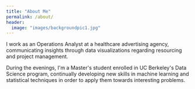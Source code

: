 ```yaml
---
title: "About Me"
permalink: /about/
header:
  image: "images/backgroundpic1.jpg"
---
```


I work as an Operations Analyst at a healthcare advertising agency, communicating insights through data visualizations regarding resourcing and project management.  

During the evenings, I'm a Master's student enrolled in UC Berkeley's Data Science program, continually developing new skills in machine learning and statistical techniques in order to apply them towards interesting problems.
